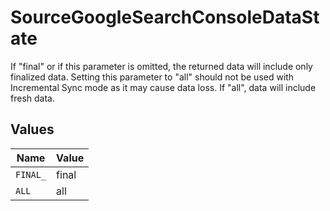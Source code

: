 # SourceGoogleSearchConsoleDataState

If "final" or if this parameter is omitted, the returned data will include only finalized data. Setting this parameter to "all" should not be used with Incremental Sync mode as it may cause data loss. If "all", data will include fresh data.


## Values

| Name     | Value    |
| -------- | -------- |
| `FINAL_` | final    |
| `ALL`    | all      |